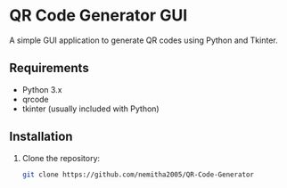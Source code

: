# QR Code Generator GUI

A simple GUI application to generate QR codes using Python and Tkinter.

## Requirements

- Python 3.x
- qrcode
- tkinter (usually included with Python)

## Installation

1. Clone the repository:
   ```sh
   git clone https://github.com/nemitha2005/QR-Code-Generator
